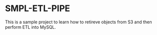 # SMPL-ETL-PIPE

This is a sample project to learn how to retireve objects from S3 and then perform ETL into MySQL.
